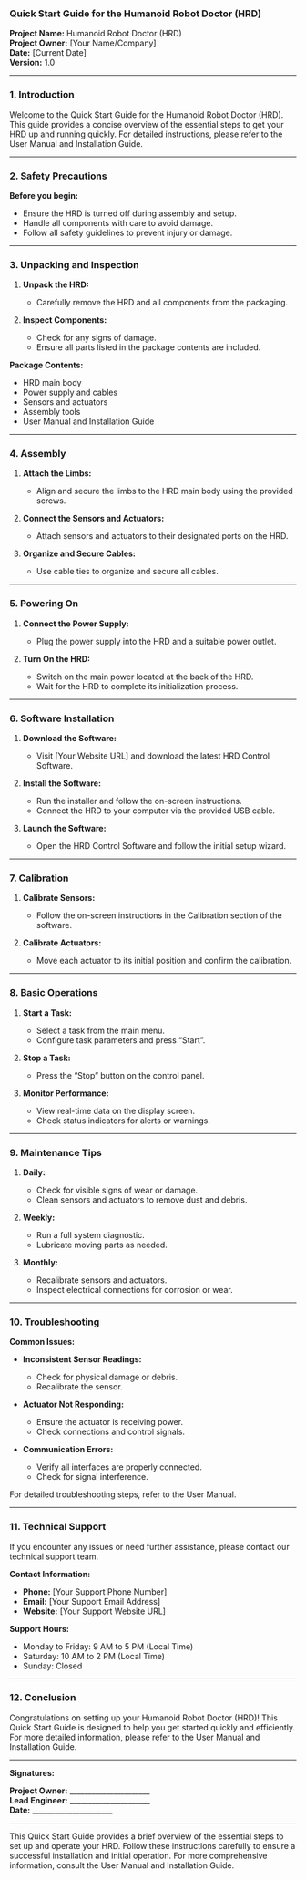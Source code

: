 ### Quick Start Guide for the Humanoid Robot Doctor (HRD)

**Project Name:** Humanoid Robot Doctor (HRD)  
**Project Owner:** [Your Name/Company]  
**Date:** [Current Date]  
**Version:** 1.0

---

### 1. **Introduction**

Welcome to the Quick Start Guide for the Humanoid Robot Doctor (HRD). This guide provides a concise overview of the essential steps to get your HRD up and running quickly. For detailed instructions, please refer to the User Manual and Installation Guide.

---

### 2. **Safety Precautions**

**Before you begin:**
- Ensure the HRD is turned off during assembly and setup.
- Handle all components with care to avoid damage.
- Follow all safety guidelines to prevent injury or damage.

---

### 3. **Unpacking and Inspection**

1. **Unpack the HRD:**
   - Carefully remove the HRD and all components from the packaging.

2. **Inspect Components:**
   - Check for any signs of damage.
   - Ensure all parts listed in the package contents are included.

**Package Contents:**
- HRD main body
- Power supply and cables
- Sensors and actuators
- Assembly tools
- User Manual and Installation Guide

---

### 4. **Assembly**

1. **Attach the Limbs:**
   - Align and secure the limbs to the HRD main body using the provided screws.

2. **Connect the Sensors and Actuators:**
   - Attach sensors and actuators to their designated ports on the HRD.

3. **Organize and Secure Cables:**
   - Use cable ties to organize and secure all cables.

---

### 5. **Powering On**

1. **Connect the Power Supply:**
   - Plug the power supply into the HRD and a suitable power outlet.

2. **Turn On the HRD:**
   - Switch on the main power located at the back of the HRD.
   - Wait for the HRD to complete its initialization process.

---

### 6. **Software Installation**

1. **Download the Software:**
   - Visit [Your Website URL] and download the latest HRD Control Software.

2. **Install the Software:**
   - Run the installer and follow the on-screen instructions.
   - Connect the HRD to your computer via the provided USB cable.

3. **Launch the Software:**
   - Open the HRD Control Software and follow the initial setup wizard.

---

### 7. **Calibration**

1. **Calibrate Sensors:**
   - Follow the on-screen instructions in the Calibration section of the software.

2. **Calibrate Actuators:**
   - Move each actuator to its initial position and confirm the calibration.

---

### 8. **Basic Operations**

1. **Start a Task:**
   - Select a task from the main menu.
   - Configure task parameters and press “Start”.

2. **Stop a Task:**
   - Press the “Stop” button on the control panel.

3. **Monitor Performance:**
   - View real-time data on the display screen.
   - Check status indicators for alerts or warnings.

---

### 9. **Maintenance Tips**

1. **Daily:**
   - Check for visible signs of wear or damage.
   - Clean sensors and actuators to remove dust and debris.

2. **Weekly:**
   - Run a full system diagnostic.
   - Lubricate moving parts as needed.

3. **Monthly:**
   - Recalibrate sensors and actuators.
   - Inspect electrical connections for corrosion or wear.

---

### 10. **Troubleshooting**

**Common Issues:**

- **Inconsistent Sensor Readings:**
  - Check for physical damage or debris.
  - Recalibrate the sensor.

- **Actuator Not Responding:**
  - Ensure the actuator is receiving power.
  - Check connections and control signals.

- **Communication Errors:**
  - Verify all interfaces are properly connected.
  - Check for signal interference.

For detailed troubleshooting steps, refer to the User Manual.

---

### 11. **Technical Support**

If you encounter any issues or need further assistance, please contact our technical support team.

**Contact Information:**
- **Phone:** [Your Support Phone Number]
- **Email:** [Your Support Email Address]
- **Website:** [Your Support Website URL]

**Support Hours:**
- Monday to Friday: 9 AM to 5 PM (Local Time)
- Saturday: 10 AM to 2 PM (Local Time)
- Sunday: Closed

---

### 12. **Conclusion**

Congratulations on setting up your Humanoid Robot Doctor (HRD)! This Quick Start Guide is designed to help you get started quickly and efficiently. 
For more detailed information, please refer to the User Manual and Installation Guide.

---

**Signatures:**

**Project Owner:** ______________________  
**Lead Engineer:** ______________________  
**Date:** ______________________  

---

This Quick Start Guide provides a brief overview of the essential steps to set up and operate your HRD. 
Follow these instructions carefully to ensure a successful installation and initial operation. For more comprehensive information, consult the User Manual and Installation Guide.
